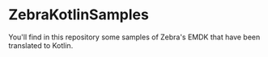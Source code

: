 # ZebraKotlinSamples

You'll find in this repository some samples of Zebra's EMDK that have been translated to Kotlin.
